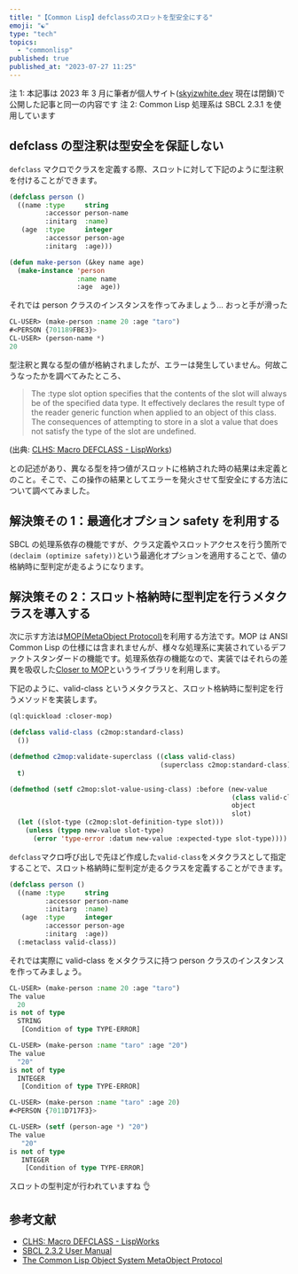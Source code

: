 ```yaml
---
title: "【Common Lisp】defclassのスロットを型安全にする"
emoji: "☯️"
type: "tech"
topics:
  - "commonlisp"
published: true
published_at: "2023-07-27 11:25"
---
```


注 1: 本記事は 2023 年 3 月に筆者が個人サイト([skyizwhite.dev](https://skyizwhite.dev) 現在は閉鎖)で公開した記事と同一の内容です
注 2: Common Lisp 処理系は SBCL 2.3.1 を使用しています

## defclass の型注釈は型安全を保証しない

`defclass` マクロでクラスを定義する際、スロットに対して下記のように型注釈を付けることができます。

```lisp
(defclass person ()
  ((name :type     string
         :accessor person-name
         :initarg  :name)
   (age  :type     integer
         :accessor person-age
         :initarg  :age)))

(defun make-person (&key name age)
  (make-instance 'person
                 :name name
                 :age  age))
```

それでは person クラスのインスタンスを作ってみましょう... おっと手が滑った

```lisp
CL-USER> (make-person :name 20 :age "taro")
#<PERSON {701189FBE3}>
CL-USER> (person-name *)
20
```

型注釈と異なる型の値が格納されましたが、エラーは発生していません。何故こうなったかを調べてみたところ、

> The :type slot option specifies that the contents of the slot will always be of the specified data type. It effectively declares the result type of the reader generic function when applied to an object of this class. The consequences of attempting to store in a slot a value that does not satisfy the type of the slot are undefined.

(出典: [CLHS: Macro DEFCLASS - LispWorks](http://www.lispworks.com/documentation/HyperSpec/Body/m_defcla.htm))

との記述があり、異なる型を持つ値がスロットに格納された時の結果は未定義とのこと。そこで、この操作の結果としてエラーを発火させて型安全にする方法について調べてみました。

## 解決策その 1：最適化オプション safety を利用する

SBCL の処理系依存の機能ですが、クラス定義やスロットアクセスを行う箇所で`(declaim (optimize safety))`という最適化オプションを適用することで、値の格納時に型判定が走るようになります。

## 解決策その 2：スロット格納時に型判定を行うメタクラスを導入する

次に示す方法は[MOP(MetaObject Protocol)](https://franz.com/support/documentation/10.1/doc/mop/index.html)を利用する方法です。MOP は ANSI Common Lisp の仕様には含まれませんが、様々な処理系に実装されているデファクトスタンダードの機能です。処理系依存の機能なので、実装ではそれらの差異を吸収した[Closer to MOP](https://github.com/pcostanza/closer-mop)というライブラリを利用します。

下記のように、valid-class というメタクラスと、スロット格納時に型判定を行うメソッドを実装します。

```lisp
(ql:quickload :closer-mop)

(defclass valid-class (c2mop:standard-class)
  ())

(defmethod c2mop:validate-superclass ((class valid-class)
                                      (superclass c2mop:standard-class))
  t)

(defmethod (setf c2mop:slot-value-using-class) :before (new-value
                                                        (class valid-class)
                                                        object
                                                        slot)
  (let ((slot-type (c2mop:slot-definition-type slot)))
    (unless (typep new-value slot-type)
      (error 'type-error :datum new-value :expected-type slot-type))))
```

`defclass`マクロ呼び出しで先ほど作成した`valid-class`をメタクラスとして指定することで、スロット格納時に型判定が走るクラスを定義することができます。

```lisp
(defclass person ()
  ((name :type     string
         :accessor person-name
         :initarg  :name)
   (age  :type     integer
         :accessor person-age
         :initarg  :age))
  (:metaclass valid-class))
```

それでは実際に valid-class をメタクラスに持つ person クラスのインスタンスを作ってみましょう。

```lisp
CL-USER> (make-person :name 20 :age "taro")
The value
  20
is not of type
  STRING
   [Condition of type TYPE-ERROR]

CL-USER> (make-person :name "taro" :age "20")
The value
  "20"
is not of type
  INTEGER
   [Condition of type TYPE-ERROR]

CL-USER> (make-person :name "taro" :age 20)
#<PERSON {7011D717F3}>

CL-USER> (setf (person-age *) "20")
The value
   "20"
is not of type
   INTEGER
    [Condition of type TYPE-ERROR]
```

スロットの型判定が行われていますね 👌

## 参考文献

- [CLHS: Macro DEFCLASS - LispWorks](http://www.lispworks.com/documentation/lw71/CLHS/Body/m_defcla.htm)
- [SBCL 2.3.2 User Manual](https://www.sbcl.org/manual/)
- [The Common Lisp Object System MetaObject Protocol](https://franz.com/support/documentation/10.1/doc/mop/index.html)
